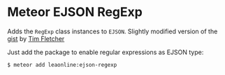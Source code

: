 # Meteor EJSON RegExp

Adds the `RegExp` class instances to `EJSON`.
Slightly modified version of the [gist](https://gist.github.com/TimFletcher/1fc43b36a2710f09895613ecdd7c39a7) by [Tim Fletcher](https://github.com/TimFletcher)

Just add the package to enable regular expressions as EJSON type:

```bash
$ meteor add leaonline:ejson-regexp
```  

